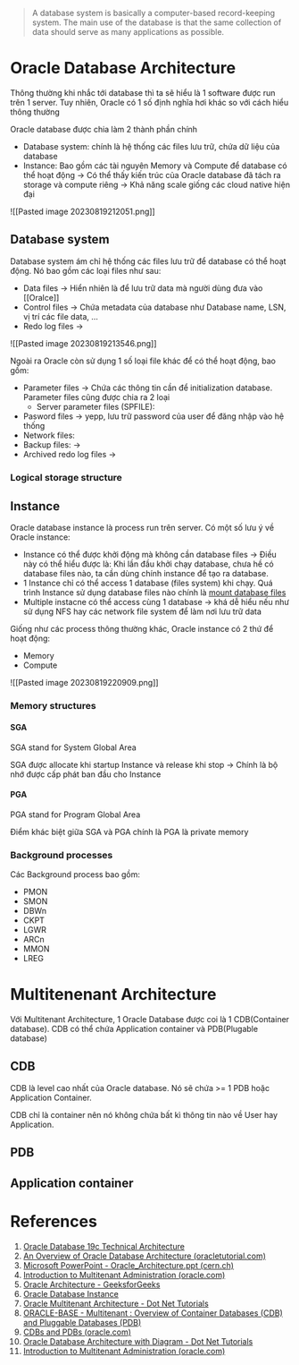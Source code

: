 > A database system is basically a computer-based record-keeping system. The main use of the database is that the same collection of data should serve as many applications as possible.

# Oracle Database Architecture

Thông thường khi nhắc tới database thì ta sẽ hiểu là 1 software được run trên 1 server. Tuy nhiên, Oracle có 1 số định nghĩa hơi khác so với cách hiểu thông thường

Oracle database được chia làm 2 thành phần chính
- Database system: chính là hệ thống các files lưu trữ, chứa dữ liệu của database
- Instance: Bao gồm các tài nguyên Memory và Compute để database có thể hoạt động
-> Có thể thấy kiến trúc của Oracle database đã tách ra storage và compute riêng -> Khả năng scale giống các cloud native hiện đại

![[Pasted image 20230819212051.png]]

## Database system

Database system ám chỉ hệ thống các files lưu trữ để database có thể hoạt động. Nó bao gồm các loại files như sau:
- Data files -> Hiển nhiên là để lưu trữ data mà người dùng đưa vào [[Oralce]]
- Control files -> Chứa metadata của database như Database name, LSN, vị trí các file data, ...
- Redo log files ->

![[Pasted image 20230819213546.png]]

Ngoài ra Oracle còn sử dụng 1 số loại file khác để có thể hoạt động, bao gồm:
- Parameter files -> Chứa các thông tin cần để initialization database. Parameter files cũng được chia ra 2 loại
	- Server parameter files (SPFILE): 
- Pasword files -> yepp, lưu trữ password của user để đăng nhập vào hệ thống
- Network files:
- Backup files: ->
- Archived redo log files ->

### Logical storage structure
## Instance

Oracle database instance là process run trên server.
Có một số lưu ý về Oracle instance:
- Instance có thể được khởi động mà không cần database files -> Điều này có thể hiểu được là: Khi lần đầu khởi chạy database, chưa hề có database files nào, ta cần dùng chính instance để tạo ra database.
- 1 Instance chỉ có thể access 1 database (files system) khi chạy. Quá trình Instance sử dụng database files nào chính là <u>mount database files</u>
- Multiple instacne có thể access cùng 1 database -> khá dễ hiểu nếu như sử dụng NFS hay các network file system để làm nơi lưu trữ data

Giống như các process thông thường khác, Oracle instance có 2 thứ để hoạt động:
- Memory
- Compute

![[Pasted image 20230819220909.png]]

### Memory structures

#### SGA

SGA stand for System Global Area

SGA được allocate khi startup Instance và release khi stop -> Chính là bộ nhớ được cấp phát ban đầu cho Instance

#### PGA

PGA stand for Program Global Area

Điểm khác biệt giữa SGA và PGA chính là PGA là private memory
### Background processes

Các Background process bao gồm:
- PMON
- SMON
- DBWn
- CKPT
- LGWR
- ARCn
- MMON
- LREG

# Multitenenant Architecture

Với Multitenant Architecture, 1 Oracle Database được coi là 1 CDB(Container database). CDB có thể chứa Application container và PDB(Plugable database)

## CDB

CDB là level cao nhất của Oracle database. Nó sẽ chứa >= 1 PDB hoặc Application Container.

CDB chỉ là container nên nó không chứa bất kì thông tin nào về User hay Application.
## PDB

## Application container
# References
1. [Oracle Database 19c Technical Architecture](https://www.oracle.com/webfolder/technetwork/tutorials/architecture-diagrams/19/pdf/db-19c-architecture.pdf)
2. [An Overview of Oracle Database Architecture (oracletutorial.com)](https://www.oracletutorial.com/oracle-administration/oracle-database-architecture/)
3. [Microsoft PowerPoint - Oracle_Architecture.ppt (cern.ch)](https://indico.cern.ch/event/36804/attachments/731758/1003980/oracleArchitecture.pdf)
4. [Introduction to Multitenant Administration (oracle.com)](https://docs.oracle.com/en/database/oracle/oracle-database/21/multi/introduction-to-the-multitenant-architecture.html#GUID-267F7D12-D33F-4AC9-AA45-E9CD671B6F22)
5. [Oracle Architecture - GeeksforGeeks](https://www.geeksforgeeks.org/oracle-architecture/)
6. [Oracle Database Instance](https://docs.oracle.com/en/database/oracle/oracle-database/21/cncpt/oracle-database-instance.html#GUID-B3A8DB74-211A-453C-8B73-B61824DC56F6)
7. [Oracle Multitenant Architecture - Dot Net Tutorials](https://dotnettutorials.net/lesson/oracle-multitenant-architecture/)
8. [ORACLE-BASE - Multitenant : Overview of Container Databases (CDB) and Pluggable Databases (PDB)](https://oracle-base.com/articles/12c/multitenant-overview-container-database-cdb-12cr1)
9. [CDBs and PDBs (oracle.com)](https://docs.oracle.com/en/database/oracle/oracle-database/21/cncpt/CDBs-and-PDBs.html#GUID-5C339A60-2163-4ECE-B7A9-4D67D3D894FB)
10. [Oracle Database Architecture with Diagram - Dot Net Tutorials](https://dotnettutorials.net/lesson/oracle-database-architecture/)
12. [Introduction to Multitenant Administration (oracle.com)](https://docs.oracle.com/en/database/oracle/oracle-database/21/multi/introduction-to-the-multitenant-architecture.html#GUID-267F7D12-D33F-4AC9-AA45-E9CD671B6F22)